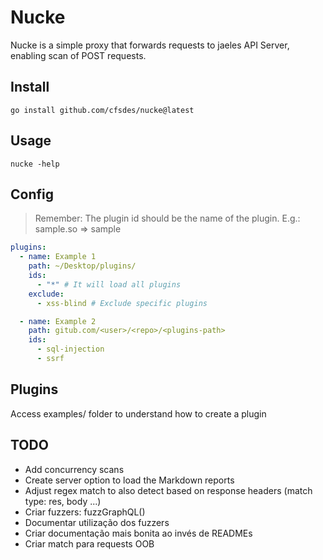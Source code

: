 # Nucke

Nucke is a simple proxy that forwards requests to jaeles API Server, enabling scan of POST requests.

## Install

```
go install github.com/cfsdes/nucke@latest
```

## Usage

```
nucke -help
```

## Config

> Remember: The plugin id should be the name of the plugin. E.g.: sample.so => sample

```yaml
plugins:
  - name: Example 1
    path: ~/Desktop/plugins/
    ids:
      - "*" # It will load all plugins
    exclude:
      - xss-blind # Exclude specific plugins

  - name: Example 2
    path: gitub.com/<user>/<repo>/<plugins-path>
    ids: 
      - sql-injection
      - ssrf
```

## Plugins

Access examples/ folder to understand how to create a plugin

## TODO

- Add concurrency scans
- Create server option to load the Markdown reports
- Adjust regex match to also detect based on response headers (match type: res, body ...)
- Criar fuzzers: fuzzGraphQL()
- Documentar utilização dos fuzzers
- Criar documentação mais bonita ao invés de READMEs
- Criar match para requests OOB